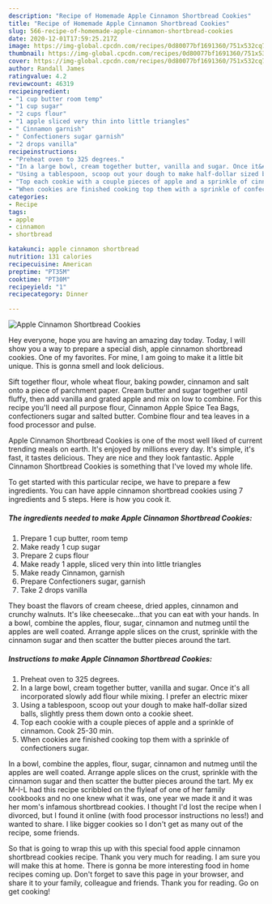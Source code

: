 ```yaml
---
description: "Recipe of Homemade Apple Cinnamon Shortbread Cookies"
title: "Recipe of Homemade Apple Cinnamon Shortbread Cookies"
slug: 566-recipe-of-homemade-apple-cinnamon-shortbread-cookies
date: 2020-12-01T17:59:25.217Z
image: https://img-global.cpcdn.com/recipes/0d80077bf1691360/751x532cq70/apple-cinnamon-shortbread-cookies-recipe-main-photo.jpg
thumbnail: https://img-global.cpcdn.com/recipes/0d80077bf1691360/751x532cq70/apple-cinnamon-shortbread-cookies-recipe-main-photo.jpg
cover: https://img-global.cpcdn.com/recipes/0d80077bf1691360/751x532cq70/apple-cinnamon-shortbread-cookies-recipe-main-photo.jpg
author: Randall James
ratingvalue: 4.2
reviewcount: 46319
recipeingredient:
- "1 cup butter room temp"
- "1 cup sugar"
- "2 cups flour"
- "1 apple sliced very thin into little triangles"
- " Cinnamon garnish"
- " Confectioners sugar garnish"
- "2 drops vanilla"
recipeinstructions:
- "Preheat oven to 325 degrees."
- "In a large bowl, cream together butter, vanilla and sugar. Once it&#39;s all incorporated slowly add flour while mixing. I prefer an electric mixer"
- "Using a tablespoon, scoop out your dough to make half-dollar sized balls, slightly press them down onto a cookie sheet."
- "Top each cookie with a couple pieces of apple and a sprinkle of cinnamon. Cook 25-30 min."
- "When cookies are finished cooking top them with a sprinkle of confectioners sugar."
categories:
- Recipe
tags:
- apple
- cinnamon
- shortbread

katakunci: apple cinnamon shortbread 
nutrition: 131 calories
recipecuisine: American
preptime: "PT35M"
cooktime: "PT30M"
recipeyield: "1"
recipecategory: Dinner

---
```



![Apple Cinnamon Shortbread Cookies](https://img-global.cpcdn.com/recipes/0d80077bf1691360/751x532cq70/apple-cinnamon-shortbread-cookies-recipe-main-photo.jpg)

Hey everyone, hope you are having an amazing day today. Today, I will show you a way to prepare a special dish, apple cinnamon shortbread cookies. One of my favorites. For mine, I am going to make it a little bit unique. This is gonna smell and look delicious.

Sift together flour, whole wheat flour, baking powder, cinnamon and salt onto a piece of parchment paper. Cream butter and sugar together until fluffy, then add vanilla and grated apple and mix on low to combine. For this recipe you&#39;ll need all purpose flour, Cinnamon Apple Spice Tea Bags, confectioners sugar and salted butter. Combine flour and tea leaves in a food processor and pulse.

Apple Cinnamon Shortbread Cookies is one of the most well liked of current trending meals on earth. It's enjoyed by millions every day. It's simple, it's fast, it tastes delicious. They are nice and they look fantastic. Apple Cinnamon Shortbread Cookies is something that I've loved my whole life.


To get started with this particular recipe, we have to prepare a few ingredients. You can have apple cinnamon shortbread cookies using 7 ingredients and 5 steps. Here is how you cook it.

<!--inarticleads1-->

##### The ingredients needed to make Apple Cinnamon Shortbread Cookies:

1. Prepare 1 cup butter, room temp
1. Make ready 1 cup sugar
1. Prepare 2 cups flour
1. Make ready 1 apple, sliced very thin into little triangles
1. Make ready  Cinnamon, garnish
1. Prepare  Confectioners sugar, garnish
1. Take 2 drops vanilla


They boast the flavors of cream cheese, dried apples, cinnamon and crunchy walnuts. It&#39;s like cheesecake…that you can eat with your hands. In a bowl, combine the apples, flour, sugar, cinnamon and nutmeg until the apples are well coated. Arrange apple slices on the crust, sprinkle with the cinnamon sugar and then scatter the butter pieces around the tart. 

<!--inarticleads2-->

##### Instructions to make Apple Cinnamon Shortbread Cookies:

1. Preheat oven to 325 degrees.
1. In a large bowl, cream together butter, vanilla and sugar. Once it&#39;s all incorporated slowly add flour while mixing. I prefer an electric mixer
1. Using a tablespoon, scoop out your dough to make half-dollar sized balls, slightly press them down onto a cookie sheet.
1. Top each cookie with a couple pieces of apple and a sprinkle of cinnamon. Cook 25-30 min.
1. When cookies are finished cooking top them with a sprinkle of confectioners sugar.


In a bowl, combine the apples, flour, sugar, cinnamon and nutmeg until the apples are well coated. Arrange apple slices on the crust, sprinkle with the cinnamon sugar and then scatter the butter pieces around the tart. My ex M-I-L had this recipe scribbled on the flyleaf of one of her family cookbooks and no one knew what it was, one year we made it and it was her mom&#39;s infamous shortbread cookies. I thought I&#39;d lost the recipe when I divorced, but I found it online (with food processor instructions no less!) and wanted to share. I like bigger cookies so I don&#39;t get as many out of the recipe, some friends. 

So that is going to wrap this up with this special food apple cinnamon shortbread cookies recipe. Thank you very much for reading. I am sure you will make this at home. There is gonna be more interesting food in home recipes coming up. Don't forget to save this page in your browser, and share it to your family, colleague and friends. Thank you for reading. Go on get cooking!
